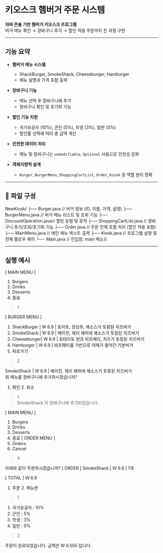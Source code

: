 # 키오스크 햄버거 주문 시스템

**자바 콘솔 기반 햄버거 키오스크 프로그램**  
버거 메뉴 확인 → 장바구니 추가 → 할인 적용 주문까지 전 과정 구현  

---

## 기능 요약

- **햄버거 메뉴 시스템**
  - ShackBurger, SmokeShack, Cheeseburger, Hamburger
  - 메뉴 설명과 가격 포함 출력

- **장바구니 기능**
  - 메뉴 선택 후 장바구니에 추가
  - 장바구니 확인 및 초기화 가능

- **할인 기능 지원**
  - 국가유공자 (10%), 군인 (5%), 학생 (3%), 일반 (0%)
  - 할인률 선택에 따라 총 금액 계산

- **안전한 데이터 처리**
  - 메뉴 및 장바구니는 `unmodifiable`, `Optional` 사용으로 안정성 강화

- **객체지향적 설계**
  - `Burger`, `BurgerMenu`, `ShoppingCartList`, `Order`, `Kiosk` 등 역할 분리 명확

---

## 📁 파일 구성
NewKiosk/ 
├── Burger.java // 버거 정보 (ID, 이름, 가격, 설명)
├── BurgerMenu.java // 버거 메뉴 리스트 및 조회 기능 
├── DiscountOperation.java// 할인 유형 및 로직 
├── ShoppingCartList.java // 장바구니 추가/조회/초기화 기능 
├── Order.java // 주문 전체 흐름 처리 (할인 적용 포함) 
├── MainMenu.java // 메인 메뉴 텍스트 출력 
├── Kiosk.java // 프로그램 실행 및 전체 플로우 제어 
└── Main.java // 진입점: main 메소드

---

## 실행 예시

[ MAIN MENU ]
1. Burgers
2. Drinks
3. Desserts
0. 종료

> 1

[ BURGER MENU ]
1. ShackBurger | W 6.9 | 토마토, 양상추, 쉑소스가 토핑된 치즈버거
2. SmokeShack  | W 6.9 | 베이컨, 체리 페퍼에 쉑소스가 토핑된 치즈버거
3. Cheeseburger| W 6.9 | 포테이토 번과 비프패티, 치즈가 토핑된 치즈버거
4. Hamburger   | W 6.9 | 비프패티를 기반으로 야채가 들어간 기본버거
0. 뒤로가기

> 2

SmokeShack | W 6.9 | 베이컨, 체리 페퍼에 쉑소스가 토핑된 치즈버거  
위 메뉴를 장바구니에 추가하시겠습니까?  
1. 확인       2. 취소

> 1  
SmokeShack 이 장바구니에 추가되었습니다.

[ MAIN MENU ]
1. Burgers
2. Drinks
3. Desserts
0. 종료
[ ORDER MENU ]
4. Orders
5. Cancel

> 4

아래와 같이 주문하시겠습니까?
[ ORDER ]
SmokeShack | W 6.9 | 1개

[ TOTAL ]
W 6.9

1. 주문         2. 메뉴판

> 1

1. 국가유공자 : 10%  
2. 군인       : 5%  
3. 학생       : 3%  
4. 일반       : 0%

> 2

주문이 완료되었습니다. 금액은 W 6.555 입니다.

